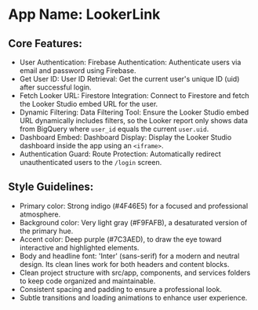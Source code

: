 # **App Name**: LookerLink

## Core Features:

- User Authentication: Firebase Authentication: Authenticate users via email and password using Firebase.
- Get User ID: User ID Retrieval: Get the current user's unique ID (uid) after successful login.
- Fetch Looker URL: Firestore Integration: Connect to Firestore and fetch the Looker Studio embed URL for the user.
- Dynamic Filtering: Data Filtering Tool: Ensure the Looker Studio embed URL dynamically includes filters, so the Looker report only shows data from BigQuery where `user_id` equals the current `user.uid`.
- Dashboard Embed: Dashboard Display: Display the Looker Studio dashboard inside the app using an `<iframe>`.
- Authentication Guard: Route Protection: Automatically redirect unauthenticated users to the `/login` screen.

## Style Guidelines:

- Primary color: Strong indigo (#4F46E5) for a focused and professional atmosphere.
- Background color: Very light gray (#F9FAFB), a desaturated version of the primary hue.
- Accent color: Deep purple (#7C3AED), to draw the eye toward interactive and highlighted elements.
- Body and headline font: 'Inter' (sans-serif) for a modern and neutral design. Its clean lines work for both headers and content blocks.
- Clean project structure with src/app, components, and services folders to keep code organized and maintainable.
- Consistent spacing and padding to ensure a professional look.
- Subtle transitions and loading animations to enhance user experience.
